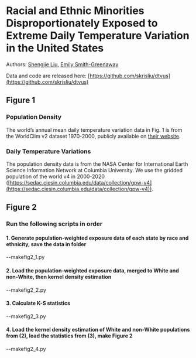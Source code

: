 # Racial and Ethnic Minorities Disproportionately Exposed to Extreme Daily Temperature Variation in the United States

Authors: [Shengjie Liu](https://skrisliu.com), [Emily Smith-Greenaway](http://emilysmithgreenaway.org/)

Data and code are released here: [https://github.com/skrisliu/dtvus](https://github.com/skrisliu/dtvus)


## Figure 1

### Population Density

The world’s annual mean daily temperature variation data in Fig. 1 is from the WorldClim v2 dataset 1970-2000, publicly available on [their website](https://www.worldclim.com/version2). 

### Daily Temperature Variations

The population density data is from the NASA Center for International Earth Science Information Network at Columbia University. We use the gridded population of the world v4 in 2000-2020 ([https://sedac.ciesin.columbia.edu/data/collection/gpw-v4](https://sedac.ciesin.columbia.edu/data/collection/gpw-v4)).


## Figure 2

### Run the following scripts in order

#### 1. Generate population-weighted exposure data of each state by race and ethnicity, save the data in folder
  --makefig2_1.py

#### 2. Load the population-weighted exposure data, merged to White and non-White, then kernel density estimation
  --makefig2_2.py

#### 3. Calculate K-S statistics
  --makefig2_3.py

#### 4. Load the kernel density estimation of White and non-White populations from (2), load the statistics from (3), make Figure 2
  --makefig2_4.py

